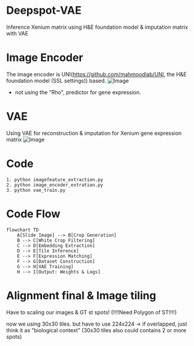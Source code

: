 # Deepspot-VAE
Inference Xenium matrix using H&amp;E foundation model &amp; imputation matrix with VAE 

# Image Encoder
The image encoder is UNI(https://github.com/mahmoodlab/UNI, the H&E foundation model (SSL settings)) based.
![Image](https://github.com/user-attachments/assets/2416be0d-2e08-40f5-b549-279aef2541da)
* not using the "Rho", predictor for gene expression.

# VAE
Using VAE for reconstruction & imputation for Xenium gene expression matrix
![Image](https://github.com/user-attachments/assets/16221348-0797-4fdb-b1e3-ee721320efa9)

# Code
    1. python imagefeature_extraction.py
    2. python image_encoder_extration.py
    3. python vae_train.py

# Code Flow
```mermaid
flowchart TD
    A[Slide Image] --> B[Crop Generation]
    B --> C[White Crop Filtering]
    C --> D[Embedding Extraction]
    D --> E[Tile Inference]
    E --> F[Expression Matching]
    F --> G[Dataset Construction]
    G --> H[VAE Training]
    H --> I[Output: Weights & Logs]
```

# Alignment final & Image tiling
Have to scaling our images & GT st spots! (!!!!Need Polygon of ST!!!!)


now we using 30x30 tiles. but have to use 224x224 -> if overlapped, just think it as "biological context" (30x30 tiles also could contains 2 or more spots)





